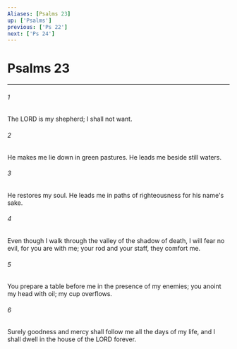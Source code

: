 ```yaml
---
Aliases: [Psalms 23]
up: ['Psalms']
previous: ['Ps 22']
next: ['Ps 24']
---
```

# Psalms 23
***



###### 1 
The LORD is my shepherd; I shall not want. 

###### 2 
He makes me lie down in green pastures. He leads me beside still waters. 

###### 3 
He restores my soul. He leads me in paths of righteousness for his name's sake. 

###### 4 
Even though I walk through the valley of the shadow of death, I will fear no evil, for you are with me; your rod and your staff, they comfort me. 

###### 5 
You prepare a table before me in the presence of my enemies; you anoint my head with oil; my cup overflows. 

###### 6 
Surely goodness and mercy shall follow me all the days of my life, and I shall dwell in the house of the LORD forever.
